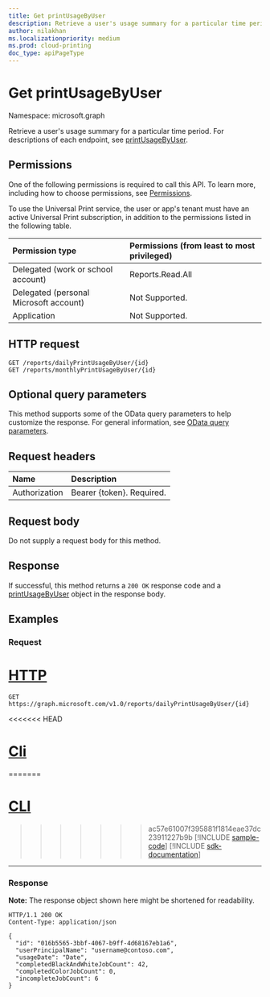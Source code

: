 ```yaml
---
title: Get printUsageByUser
description: Retrieve a user's usage summary for a particular time period.
author: nilakhan
ms.localizationpriority: medium
ms.prod: cloud-printing
doc_type: apiPageType
---
```


# Get printUsageByUser
Namespace: microsoft.graph

Retrieve a user's usage summary for a particular time period. For descriptions of each endpoint, see [printUsageByUser](../resources/printUsageByUser.md).

## Permissions
One of the following permissions is required to call this API. To learn more, including how to choose permissions, see [Permissions](/graph/permissions-reference).

To use the Universal Print service, the user or app's tenant must have an active Universal Print subscription, in addition to the permissions listed in the following table.

|Permission type | Permissions (from least to most privileged) |
|:---------------|:--------------------------------------------|
|Delegated (work or school account)| Reports.Read.All |
|Delegated (personal Microsoft account)|Not Supported.|
|Application|Not Supported.|

## HTTP request

<!-- {
  "blockType": "ignored"
}
-->
``` http
GET /reports/dailyPrintUsageByUser/{id}
GET /reports/monthlyPrintUsageByUser/{id}
```

## Optional query parameters
This method supports some of the OData query parameters to help customize the response. For general information, see [OData query parameters](/graph/query-parameters).

## Request headers
|Name|Description|
|:---|:---|
|Authorization|Bearer {token}. Required.|

## Request body
Do not supply a request body for this method.

## Response

If successful, this method returns a `200 OK` response code and a [printUsageByUser](../resources/printusagebyuser.md) object in the response body.

## Examples

### Request

# [HTTP](#tab/http)
<!-- {
  "blockType": "request",
  "name": "get_printusagebyuser"
}
-->
``` http
GET https://graph.microsoft.com/v1.0/reports/dailyPrintUsageByUser/{id}
```

<<<<<<< HEAD
# [Cli](#tab/cli)
=======
# [CLI](#tab/cli)
>>>>>>> ac57e61007f395881f1814eae37dc23911227b9b
[!INCLUDE [sample-code](../includes/snippets/cli/get-printusagebyuser-cli-snippets.md)]
[!INCLUDE [sdk-documentation](../includes/snippets/snippets-sdk-documentation-link.md)]

---

### Response
**Note:** The response object shown here might be shortened for readability.
<!-- {
  "blockType": "response",
  "truncated": true,
  "@odata.type": "microsoft.graph.printUsageByUser"
}
-->
``` http
HTTP/1.1 200 OK
Content-Type: application/json

{
  "id": "016b5565-3bbf-4067-b9ff-4d68167eb1a6",
  "userPrincipalName": "username@contoso.com",
  "usageDate": "Date",
  "completedBlackAndWhiteJobCount": 42,
  "completedColorJobCount": 0,
  "incompleteJobCount": 6
}
```

